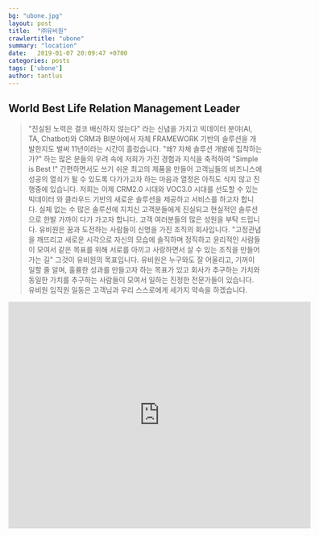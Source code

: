 ```yaml
---
bg: "ubone.jpg"
layout: post
title:  "㈜유비원"
crawlertitle: "ubone"
summary: "location"
date:   2019-01-07 20:09:47 +0700
categories: posts
tags: ['ubone']
author: tantlus
---
```



## World Best Life Relation Management Leader


>  "진실된 노력은 결코 배신하지 않는다" 라는 신념을 가지고 빅데이터 분야(AI, TA, Chatbot)와 CRM과 BI분야에서 자체 FRAMEWORK 기반의 솔루션을 개발한지도 벌써 11년이라는 시간이 흘렀습니다.
  "왜? 자체 솔루션 개발에 집착하는가?" 하는 많은 분들의 우려 속에 저희가 가진 경험과 지식을 축적하여 "Simple is Best !" 간편하면서도 쓰기 쉬운 최고의 제품을 만들어 고객님들의 비즈니스에 성공의 열쇠가 될 수 있도록 다가가고자 하는 마음과 열정은 아직도 식지 않고 진행중에 있습니다.
  저희는 이제 CRM2.0 시대와 VOC3.0 시대를 선도할 수 있는 빅데이터 와 클라우드 기반의 새로운 솔루션을 제공하고 서비스를 하고자 합니다. 실체 없는 수 많은 솔루션에 지치신 고객분들에게 진실되고 현실적인 솔루션으로
  한발 가까이 다가 가고자 합니다. 고객 여러분들의 많은 성원을 부탁 드립니다.
  유비원은 꿈과 도전하는 사람들이 신명을 가진 조직의 회사입니다.
  "고정관념을 깨뜨리고 새로운 시각으로 자신의 모습에 솔직하며 정직하고 윤리적인 사람들이 모여서
  같은 목표를 위해 서로를 아끼고 사랑하면서 살 수 있는 조직을 만들어 가는 길" 그것이 유비원의 목표입니다.
  유비원은 누구와도 잘 어울리고, 기꺼이 일할 줄 알며, 훌륭한 성과를 만들고자 하는 목표가 있고 회사가 추구하는
  가치와 동일한 가치를 추구하는 사람들이 모여서 일하는 진정한 전문가들이 있습니다.
  유비원 임직원 일동은 고객님과 우리 스스로에게 세가지 약속을 하겠습니다.




<iframe src="https://www.google.com/maps/embed?pb=!1m14!1m8!1m3!1d1582.7981478084969!2d127.12045800000001!3d37.493852!3m2!1i1024!2i768!4f13.1!3m3!1m2!1s0x0%3A0x7242f28993f4f7f3!2zKOyjvCnsnKDruYTsm5A!5e0!3m2!1sko!2skr!4v1546866875602" width="600" height="450" frameborder="0" style="border:0" allowfullscreen></iframe>
